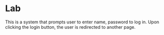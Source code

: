 # Lab
This is a system that prompts user to enter name, password to log in. Upon clicking the login button, the user is redirected to another page. 
